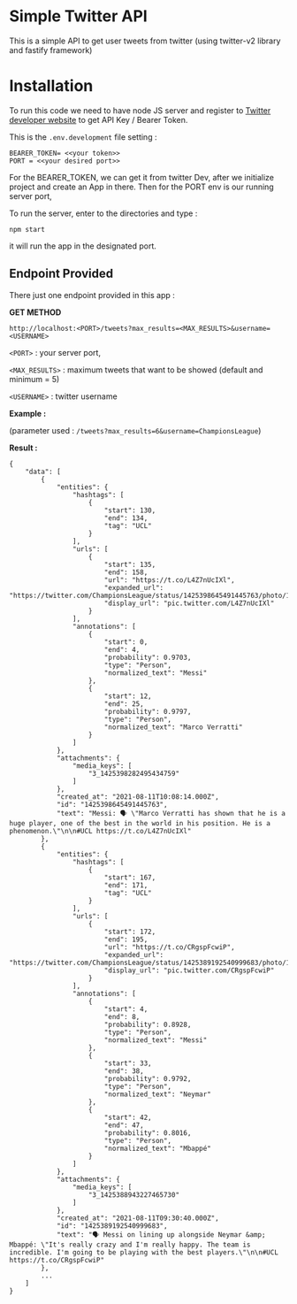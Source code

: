 # Simple Twitter API
This is a simple API to get user tweets from twitter (using twitter-v2 library and fastify framework)

# Installation
To run this code we need to have node JS server and register to [Twitter developer website](https://developer.twitter.com/en/docs/twitter-api/early-access) to get API Key / Bearer Token.

This is the `.env.development` file setting :
```
BEARER_TOKEN= <<your token>>
PORT = <<your desired port>>
```
For the BEARER_TOKEN, we can get it from twitter Dev, after we initialize project and create an App in there. Then for the PORT env is our running server port, 


To run the server, enter to the directories and type :

`npm start`

it will run the app in the designated port.

## Endpoint Provided
There just one endpoint provided in this app :

**GET METHOD** 

`http://localhost:<PORT>/tweets?max_results=<MAX_RESULTS>&username=<USERNAME>`

`<PORT>` : your server port,

`<MAX_RESULTS>` : maximum tweets that want to be showed (default and minimum = 5)

`<USERNAME>` : twitter username

**Example :**

(parameter used : `/tweets?max_results=6&username=ChampionsLeague`)

**Result :**
```
{
    "data": [
        {
            "entities": {
                "hashtags": [
                    {
                        "start": 130,
                        "end": 134,
                        "tag": "UCL"
                    }
                ],
                "urls": [
                    {
                        "start": 135,
                        "end": 158,
                        "url": "https://t.co/L4Z7nUcIXl",
                        "expanded_url": "https://twitter.com/ChampionsLeague/status/1425398645491445763/photo/1",
                        "display_url": "pic.twitter.com/L4Z7nUcIXl"
                    }
                ],
                "annotations": [
                    {
                        "start": 0,
                        "end": 4,
                        "probability": 0.9703,
                        "type": "Person",
                        "normalized_text": "Messi"
                    },
                    {
                        "start": 12,
                        "end": 25,
                        "probability": 0.9797,
                        "type": "Person",
                        "normalized_text": "Marco Verratti"
                    }
                ]
            },
            "attachments": {
                "media_keys": [
                    "3_1425398282495434759"
                ]
            },
            "created_at": "2021-08-11T10:08:14.000Z",
            "id": "1425398645491445763",
            "text": "Messi: 🗣️ \"Marco Verratti has shown that he is a huge player, one of the best in the world in his position. He is a phenomenon.\"\n\n#UCL https://t.co/L4Z7nUcIXl"
        },
        {
            "entities": {
                "hashtags": [
                    {
                        "start": 167,
                        "end": 171,
                        "tag": "UCL"
                    }
                ],
                "urls": [
                    {
                        "start": 172,
                        "end": 195,
                        "url": "https://t.co/CRgspFcwiP",
                        "expanded_url": "https://twitter.com/ChampionsLeague/status/1425389192540999683/photo/1",
                        "display_url": "pic.twitter.com/CRgspFcwiP"
                    }
                ],
                "annotations": [
                    {
                        "start": 4,
                        "end": 8,
                        "probability": 0.8928,
                        "type": "Person",
                        "normalized_text": "Messi"
                    },
                    {
                        "start": 33,
                        "end": 38,
                        "probability": 0.9792,
                        "type": "Person",
                        "normalized_text": "Neymar"
                    },
                    {
                        "start": 42,
                        "end": 47,
                        "probability": 0.8016,
                        "type": "Person",
                        "normalized_text": "Mbappé"
                    }
                ]
            },
            "attachments": {
                "media_keys": [
                    "3_1425388943227465730"
                ]
            },
            "created_at": "2021-08-11T09:30:40.000Z",
            "id": "1425389192540999683",
            "text": "🗣️ Messi on lining up alongside Neymar &amp; Mbappé: \"It's really crazy and I'm really happy. The team is incredible. I'm going to be playing with the best players.\"\n\n#UCL https://t.co/CRgspFcwiP"
        },
        ...
    ]
}
```

